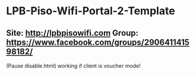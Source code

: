 # LPB-Piso-Wifi-Portal-2-Template
Site: http://lpbpisowifi.com 
Group: https://www.facebook.com/groups/290641141598182/
------
(Pause disable.html) working if client is voucher mode!